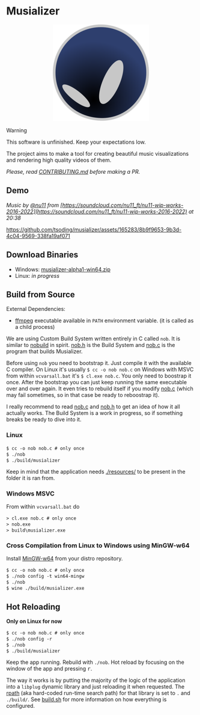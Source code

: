 # Musializer

<p align=center>
  <img src="./resources/logo/logo-256.png">
</p>

> [!WARNING]
> This software is unfinished. Keep your expectations low.

The project aims to make a tool for creating beautiful music visualizations and rendering high quality videos of them.

*Please, read [CONTRIBUTING.md](CONTRIBUTING.md) before making a PR.*

## Demo

*Music by [@nu11](https://soundcloud.com/nu11_ft) from [https://soundcloud.com/nu11_ft/nu11-wip-works-2016-2022](https://soundcloud.com/nu11_ft/nu11-wip-works-2016-2022) at 20:38*

https://github.com/tsoding/musializer/assets/165283/8b9f9653-9b3d-4c04-9569-338fa19af071

## Download Binaries

- Windows: [musializer-alpha1-win64.zip](https://github.com/tsoding/musializer/releases/download/alpha1/musializer-alpha1-win64.zip)
- Linux: *in progress*

## Build from Source

External Dependencies:
- [ffmpeg](https://ffmpeg.org/) executable available in `PATH` environment variable. (it is called as a child process)

We are using Custom Build System written entirely in C called `nob`. It is similar to [nobuild](https://github.com/tsoding/nobuild) in spirit. [nob.h](./src/nob.h) is the Build System and [nob.c](./nob.c) is the program that builds Musializer.

Before using `nob` you need to bootstrap it. Just compile it with the available C compiler. On Linux it's usually `$ cc -o nob nob.c` on Windows with MSVC from within `vcvarsall.bat` it's `$ cl.exe nob.c`. You only need to boostrap it once. After the bootstrap you can just keep running the same executable over and over again. It even tries to rebuild itself if you modify [nob.c](./nob.c) (which may fail sometimes, so in that case be ready to reboostrap it).

I really recommend to read [nob.c](./nob.c) and [nob.h](./src/nob.h) to get an idea of how it all actually works. The Build System is a work in progress, so if something breaks be ready to dive into it.

### Linux

```console
$ cc -o nob nob.c # only once
$ ./nob
$ ./build/musializer
```

Keep in mind that the application needs [./resources/](./resources/) to be present in the folder it is ran from.

### Windows MSVC

From within `vcvarsall.bat` do

```console
> cl.exe nob.c # only once
> nob.exe
> build\musializer.exe
```

### Cross Compilation from Linux to Windows using MinGW-w64

Install [MinGW-w64](https://www.mingw-w64.org/) from your distro repository.

```console
$ cc -o nob nob.c # only once
$ ./nob config -t win64-mingw
$ ./nob
$ wine ./build/musializer.exe
```

## Hot Reloading

**Only on Linux for now**

```console
$ cc -o nob nob.c # only once
$ ./nob config -r
$ ./nob
$ ./build/musializer
```

Keep the app running. Rebuild with `./nob`. Hot reload by focusing on the window of the app and pressing <kbd>r</kbd>.

The way it works is by putting the majority of the logic of the application into a `libplug` dynamic library and just reloading it when requested. The [rpath](https://en.wikipedia.org/wiki/Rpath) (aka hard-coded run-time search path) for that library is set to `.` and `./build/`. See [build.sh](./build.sh) for more information on how everything is configured.
